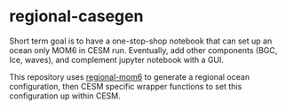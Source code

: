 # regional-casegen
Short term goal is to have a one-stop-shop notebook that can set up an ocean only MOM6 in CESM run. Eventually, add other components (BGC, Ice, waves), and complement jupyter notebook with a GUI. 

This repository uses [regional-mom6](https://github.com/COSIMA/regional-mom6) to generate a regional ocean configuration, then CESM specific wrapper functions to set this configuration up within CESM.
